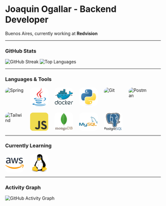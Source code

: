 <h1 align="left">Joaquin Ogallar - Backend Developer</h1>

<p align="left">Buenos Aires, currently working at <strong>Redvision</strong></p>

---

### GitHub Stats

<p align="left">
  <img src="https://github-readme-streak-stats.herokuapp.com/?user=joaquinogallar&theme=dracula&hide_border=true" alt="GitHub Streak"/>
  <img src="https://github-readme-stats.vercel.app/api/top-langs/?username=joaquinogallar&hide_progress=true&theme=dracula&show_icons=true&hide_border=true&layout=compact" alt="Top Languages"/>
</p>

---

### Languages & Tools

<div align="left" style="display: flex; flex-wrap: wrap; gap: 20px;">

  <img src="https://www.vectorlogo.zone/logos/springio/springio-icon.svg" alt="Spring" width="60" height="60" style="border-radius: 12px;"/>
  <img src="https://raw.githubusercontent.com/devicons/devicon/master/icons/java/java-original.svg" alt="Java" width="60" height="60" style="border-radius: 12px;"/>
  <img src="https://raw.githubusercontent.com/devicons/devicon/master/icons/docker/docker-original-wordmark.svg" alt="Docker" width="60" height="60" style="border-radius: 12px;"/>
  <img src="https://raw.githubusercontent.com/devicons/devicon/master/icons/python/python-original.svg" alt="Python" width="60" height="60" style="border-radius: 12px;"/>
  <img src="https://www.vectorlogo.zone/logos/git-scm/git-scm-icon.svg" alt="Git" width="60" height="60" style="border-radius: 12px;"/>
  <img src="https://www.vectorlogo.zone/logos/getpostman/getpostman-icon.svg" alt="Postman" width="60" height="60" style="border-radius: 12px;"/>
  <img src="https://www.vectorlogo.zone/logos/tailwindcss/tailwindcss-icon.svg" alt="Tailwind" width="60" height="60" style="border-radius: 12px;"/>
  <img src="https://raw.githubusercontent.com/devicons/devicon/master/icons/javascript/javascript-original.svg" alt="JavaScript" width="60" height="60" style="border-radius: 12px;"/>
  <img src="https://raw.githubusercontent.com/devicons/devicon/master/icons/mongodb/mongodb-original-wordmark.svg" alt="MongoDB" width="60" height="60" style="border-radius: 12px;"/>
  <img src="https://raw.githubusercontent.com/devicons/devicon/master/icons/mysql/mysql-original-wordmark.svg" alt="MySQL" width="60" height="60" style="border-radius: 12px;"/>
  <img src="https://raw.githubusercontent.com/devicons/devicon/master/icons/postgresql/postgresql-original-wordmark.svg" alt="PostgreSQL" width="60" height="60" style="border-radius: 12px;"/>
</div>

---

### Currently Learning

<div align="left" style="display: flex; gap: 20px;">
  <img src="https://raw.githubusercontent.com/devicons/devicon/master/icons/amazonwebservices/amazonwebservices-original-wordmark.svg" alt="AWS" width="60" height="60" style="border-radius: 12px;"/>
  <img src="https://raw.githubusercontent.com/devicons/devicon/master/icons/linux/linux-original.svg" alt="Linux" width="60" height="60" style="border-radius: 12px;"/>
</div>

---

### Activity Graph

<p align="left">
  <img src="https://github-readme-activity-graph.vercel.app/graph?username=joaquinogallar&theme=xcode&custom_title=My%20Activity&hide_border=true" alt="GitHub Activity Graph"/>
</p>
